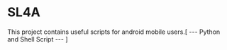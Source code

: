 # SL4A
This project contains useful scripts for android mobile users.[ --- Python and Shell Script --- ]
